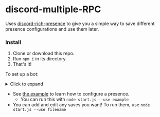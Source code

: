 # discord-multiple-RPC
Uses [discord-rich-presence](https://github.com/devsnek/discord-rich-presence) to give you a simple way to save different presence configurations and use them later.

### Install
1. Clone or download this repo.
1. Run `npm i` in its directory.
1. That's it!

To set up a bot:
<details>
  <summary>Click to expand</summary>

  - Go to the [developers page](https://discordapp.com/developers/applications/me) and create an application.
  - Scroll down to where it says in big bold letters "Rich Presence", and enable it.
  - Upload your images. Their names will be what to specify in the config as "largeImageKey" and "smallImageKey".
  - Save it.
  - Scroll up and grab its client ID. This is what you put as the first option in your saves.
</details>

- See [the example](./saves/example.js) to learn how to configure a presence.
  - You can run this with `node start.js --use example`
- You can add and edit any saves you want! To run them, use `node start.js --use filename`